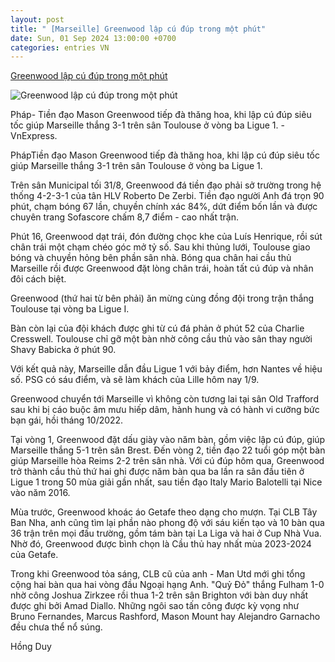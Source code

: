 ```yaml
---
layout: post
title: " [Marseille] Greenwood lập cú đúp trong một phút"
date: Sun, 01 Sep 2024 13:00:00 +0700
categories: entries VN
---
```

[Greenwood lập cú đúp trong một phút](https://vnexpress.net/greenwood-lap-cu-dup-trong-mot-phut-4788110.html)

![Greenwood lập cú đúp trong một phút](https://vcdn1-thethao.vnecdn.net/2024/09/01/mason-1725156948-6887-1725157335.png?w=1200&h=0&q=100&dpr=1&fit=crop&s=-Kd9a3QCbessBxjq40LeWQ)

Pháp- Tiền đạo Mason Greenwood tiếp đà thăng hoa, khi lập cú đúp siêu tốc giúp Marseille thắng 3-1 trên sân Toulouse ở vòng ba Ligue 1. - VnExpress.

PhápTiền đạo Mason Greenwood tiếp đà thăng hoa, khi lập cú đúp siêu tốc giúp Marseille thắng 3-1 trên sân Toulouse ở vòng ba Ligue 1.

Trên sân Municipal tối 31/8, Greenwood đá tiền đạo phải sở trường trong hệ thống 4-2-3-1 của tân HLV Roberto De Zerbi. Tiền đạo người Anh đá trọn 90 phút, chạm bóng 67 lần, chuyền chính xác 84%, dứt điểm bốn lần và được chuyên trang Sofascore chấm 8,7 điểm - cao nhất trận.

Phút 16, Greenwood dạt trái, đón đường chọc khe của Luís Henrique, rồi sút chân trái một chạm chéo góc mở tỷ số. Sau khi thủng lưới, Toulouse giao bóng và chuyền hỏng bên phần sân nhà. Bóng qua chân hai cầu thủ Marseille rồi được Greenwood đặt lòng chân trái, hoàn tất cú đúp và nhân đôi cách biệt.

Greenwood (thứ hai từ bên phải) ăn mừng cùng đồng đội trong trận thắng Toulouse tại vòng ba Ligue I.

Bàn còn lại của đội khách được ghi từ cú đá phản ở phút 52 của Charlie Cresswell. Toulouse chỉ gỡ một bàn nhờ công cầu thủ vào sân thay người Shavy Babicka ở phút 90.

Với kết quả này, Marseille dẫn đầu Ligue 1 với bảy điểm, hơn Nantes về hiệu số. PSG có sáu điểm, và sẽ làm khách của Lille hôm nay 1/9.

Greenwood chuyển tới Marseille vì không còn tương lai tại sân Old Trafford sau khi bị cáo buộc âm mưu hiếp dâm, hành hung và có hành vi cưỡng bức bạn gái, hồi tháng 10/2022.

Tại vòng 1, Greenwood đặt dấu giày vào năm bàn, gồm việc lập cú đúp, giúp Marseille thắng 5-1 trên sân Brest. Đến vòng 2, tiền đạo 22 tuổi góp một bàn giúp Marseille hòa Reims 2-2 trên sân nhà. Với cú đúp hôm qua, Greenwood trở thành cầu thủ thứ hai ghi được năm bàn qua ba lần ra sân đầu tiên ở Ligue 1 trong 50 mùa giải gần nhất, sau tiền đạo Italy Mario Balotelli tại Nice vào năm 2016.

Mùa trước, Greenwood khoác áo Getafe theo dạng cho mượn. Tại CLB Tây Ban Nha, anh cũng tìm lại phần nào phong độ với sáu kiến tạo và 10 bàn qua 36 trận trên mọi đấu trường, gồm tám bàn tại La Liga và hai ở Cup Nhà Vua. Nhờ đó, Greenwood được bình chọn là Cầu thủ hay nhất mùa 2023-2024 của Getafe.

Trong khi Greenwood tỏa sáng, CLB cũ của anh - Man Utd mới ghi tổng cộng hai bàn qua hai vòng đầu Ngoại hạng Anh. "Quỷ Đỏ" thắng Fulham 1-0 nhờ công Joshua Zirkzee rồi thua 1-2 trên sân Brighton với bàn duy nhất được ghi bởi Amad Diallo. Những ngôi sao tấn công được kỳ vọng như Bruno Fernandes, Marcus Rashford, Mason Mount hay Alejandro Garnacho đều chưa thể nổ súng.

Hồng Duy

